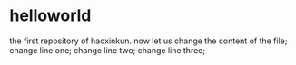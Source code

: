 # helloworld
the  first repository of haoxinkun.
now let us change the content of the file;
change line one;
change line two;
change line three;
